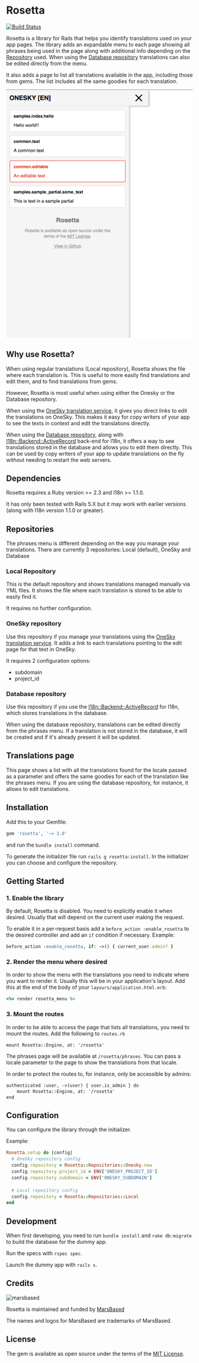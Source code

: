 # Rosetta

[![Build Status](https://travis-ci.org/MarsBased/rosetta.svg?branch=master)](https://travis-ci.org/MarsBased/rosetta)

Rosetta is a library for Rails that helps you identify translations used on your app pages. The library adds an expandable menu to each page showing all phrases being used in the page along with additional info depending on the [Repository](#repositories) used. When using the [Database repository](#database-repository) translations can also be edited directly from the menu. 

It also adds a page to list all translations available in the app, including those from gems. The list includes all the same goodies for each translation.

![Screenshot](screenshot.png)

## Why use Rosetta?

When using regular translations (Local repository), Rosetta shows the file where each translation is. This is useful to more easily find translations and edit them, and to find translations from gems.

However, Rosetta is most useful when using either the Onesky or the Database repository.

When using the [OneSky translation service](https://www.oneskyapp.com/), it gives you direct links to edit the translations on OneSky. This makes it easy for copy writers of your app to see the texts in context and edit the translations directly.

When using the [Database repository](#database-repository), along with [I18n::Backend::ActiveRecord](https://github.com/svenfuchs/i18n-active_record) back-end for I18n, it offers a way to see translations stored in the database and allows you to edit them directly. This can be used by copy writers of your app to update translations on the fly without needing to restart the web servers.

## Dependencies

Rosetta requires a Ruby version >= 2.3 and I18n >= 1.1.0. 

It has only been tested with Rails 5.X but it may work with earlier versions (along with I18n version 1.1.0 or greater).

## Repositories

The phrases menu is different depending on the way you manage your translations. There are currently 3 repositories: Local (default), OneSky and Database

### Local Repository

This is the default repository and shows translations managed manually via YML files. It shows the file where each translation is stored to be able to easily find it.

It requires no further configuration.

### OneSky repository

Use this repository if you manage your translations using the [OneSky translation service](https://www.oneskyapp.com/). It adds a link to each translations pointing to the edit page for that text in OneSky.

It requires 2 configuration options:
* subdomain
* project_id

### Database repository

Use this repository if you use the [I18n::Backend::ActiveRecord](https://github.com/svenfuchs/i18n-active_record) for I18n, which stores translations in the database.

When using the database repository, translations can be edited directly from the phrases menu. If a translation is not stored in the database, it will be created and if it's already present it will be updated.

## Translations page

This page shows a list with all the translations found for the locale passed as a parameter and offers the same goodies for each of the translation like the phrases menu. If you are using the database repository, for instance, it allows to edit translations.

## Installation
Add this to your Gemfile:

```ruby
gem 'rosetta', '~> 1.0'
```

and run the `bundle install` command.

To generate the initializer file run `rails g rosetta:install`. In the initializer you can choose and configure the repository.

## Getting Started

### 1. Enable the library

By default, Rosetta is disabled. You need to explicitly enable it when desired. Usually that will depend on the current user making the request.

To enable it in a per-request basis add a `before_action :enable_rosetta` to the desired controller and add an `if` condition if necessary. Example:

```ruby
before_action :enable_rosetta, if: ->() { current_user.admin? }
```

### 2. Render the menu where desired

In order to show the menu with the translations you need to indicate where you want to render it. Usually this will be in your application's layout. Add this at the end of the body of your `layours/application.html.erb`:

```ruby
<%= render rosetta_menu %>
```

### 3. Mount the routes

In order to be able to access the page that lists all translations, you need to mount the routes. Add the following to `routes.rb`

```
mount Rosetta::Engine, at: '/rosetta'
```

The phrases page will be available at `/rosetta/phrases`. You can pass a locale parameter to the page to show the translations from that locale.

In order to protect the routes to, for instance, only be accessible by admins:

```
authenticated :user, ->(user) { user.is_admin } do
    mount Rosetta::Engine, at: '/rosetta'
end
```

## Configuration

You can configure the library through the initializer.

Example:
```ruby
Rosetta.setup do |config|
  # OneSky repository config
  config.repository = Rosetta::Repositories::Onesky.new
  config.repository.project_id = ENV['ONESKY_PROJECT_ID']
  config.repository.subdomain = ENV['ONESKY_SUBDOMAIN']

  # Local repository config
  config.repository = Rosetta::Repositories::Local
end
```

## Development

When first developing, you need to run `bundle install` and `rake db:migrate` to build the database for the dummy app.

Run the specs with `rspec spec`.

Launch the dummy app with `rails s`.

## Credits

![marsbased](https://marsbased.com/assets/marsbased-readme.svg)

Rosetta is maintained and funded by [MarsBased][marsbased]

The names and logos for MarsBased are trademarks of MarsBased.

[marsbased]: http://marsbased.com

## License

The gem is available as open source under the terms of the [MIT License](http://opensource.org/licenses/MIT).
